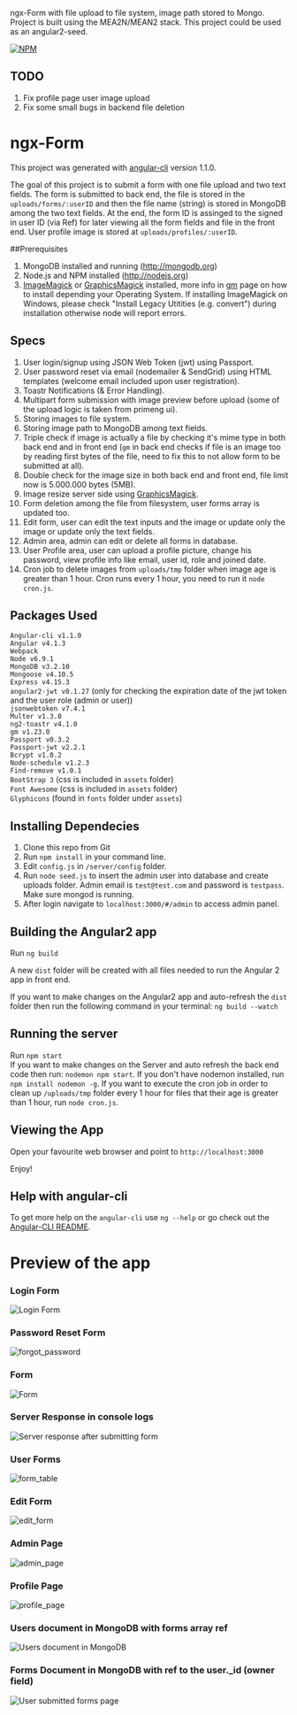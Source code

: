 ngx-Form with file upload to file system, image path stored to Mongo. Project is built using the MEA2N/MEAN2 stack. This project could be used as an angular2-seed.

[![NPM](https://nodei.co/npm/ngx-form.png?downloads=true&downloadRank=true&stars=true)](https://nodei.co/npm/ngx-form/)

## TODO
1. Fix profile page user image upload
2. Fix some small bugs in backend file deletion

# ngx-Form

This project was generated with [angular-cli](https://github.com/angular/angular-cli) version 1.1.0.

The goal of this project is to submit a form with one file upload and two text fields. The form is submitted to back end, the file is stored in the `uploads/forms/:userID` and then the file name (string) is stored in MongoDB among the two text fields. At the end, the form ID is assinged to the signed in user ID (via Ref) for later viewing all the form fields and file in the front end. User profile image is stored at `uploads/profiles/:userID`.

##Prerequisites
1. MongoDB installed and running (http://mongodb.org)
2. Node.js and NPM installed (http://nodejs.org)
3. [ImageMagick](http://www.imagemagick.org/script/index.php) or [GraphicsMagick](http://www.graphicsmagick.org/) installed,
more info in [gm](https://github.com/aheckmann/gm) page on how to install depending your Operating System. If installing ImageMagick on Windows, please check "Install Legacy Utitities (e.g. convert") during installation otherwise node will report errors.

## Specs
1. User login/signup using JSON Web Token (jwt) using Passport.
2. User password reset via email (nodemailer & SendGrid) using HTML templates (welcome email included upon user registration).
3. Toastr Notifications (& Error Handling).
4. Multipart form submission with image preview before upload (some of the upload logic is taken from primeng ui).
5. Storing images to file system.
6. Storing image path to MongoDB among text fields.
7. Triple check if image is actually a file by checking it's mime type in both back end and in front end (`gm` in back end checks if file is an image too by reading first bytes of the file, need to fix this to not allow form to be submitted at all).
8. Double check for the image size in both back end and front end, file limit now is 5.000.000 bytes (5MB).
9. Image resize server side using [GraphicsMagick](https://github.com/aheckmann/gm).
10. Form deletion among the file from filesystem, user forms array is updated too.
11. Edit form, user can edit the text inputs and the image or update only the image or update only the text fields.
12. Admin area, admin can edit or delete all forms in database.
13. User Profile area, user can upload a profile picture, change his password, view profile info like email, user id, role and joined date.
14. Cron job to delete images from `uploads/tmp` folder when image age is greater than 1 hour. Cron runs every 1 hour, you need to run it `node cron.js`.

## Packages Used
`Angular-cli v1.1.0` <br />
`Angular v4.1.3` <br />
`Webpack` <br />
`Node v6.9.1` <br/>
`MongoDB v3.2.10` <br/>
`Mongoose v4.10.5` <br />
`Express v4.15.3` <br />
`angular2-jwt v0.1.27` (only for checking the expiration date of the jwt token and the user role (admin or user)) <br />
`jsonwebtoken v7.4.1` <br />
`Multer v1.3.0` <br />
`ng2-toastr v4.1.0` <br />
`gm v1.23.0` <br />
`Passport v0.3.2` <br />
`Passport-jwt v2.2.1` <br />
`Bcrypt v1.0.2` <br />
`Node-schedule v1.2.3` <br />
`Find-remove v1.0.1` <br />
`BootStrap 3`  (css is included in `assets` folder) <br/>
`Font Awesome` (css is included in `assets` folder) <br/>
`Glyphicons`   (found in `fonts` folder under `assets`) <br/>

## Installing Dependecies
1. Clone this repo from Git
2. Run `npm install` in your command line.
3. Edit `config.js` in `/server/config` folder.
4. Run `node seed.js` to insert the admin user into database and create uploads folder. Admin email is `test@test.com` and password is `testpass`.  Make sure mongod is running.
5. After login navigate to `localhost:3000/#/admin` to access admin panel.

## Building the Angular2 app
Run `ng build`

A new `dist` folder will be created with all files needed to run the Angular 2 app in front end.

If you want to make changes on the Angular2 app and auto-refresh the `dist` folder then run the following command in your terminal:
 `ng build --watch`

## Running the server
Run `npm start` <br />
If you want to make changes on the Server and auto refresh the back end code then run: `nodemon npm start`. If you don't have nodemon installed, run `npm install nodemon -g`.
If you want to execute the cron job in order to clean up `/uploads/tmp` folder every 1 hour for files that their age is greater than 1 hour, run `node cron.js`.

## Viewing the App
Open your favourite web browser and point to `http://localhost:3000`

Enjoy!

## Help with angular-cli
To get more help on the `angular-cli` use `ng --help` or go check out the [Angular-CLI README](https://github.com/angular/angular-cli/blob/master/README.md).

# Preview of the app
### Login Form
![Login Form](https://cloud.githubusercontent.com/assets/717975/20486222/8dddb670-b007-11e6-861a-18f2123f70f4.png)
### Password Reset Form
![forgot_password](https://cloud.githubusercontent.com/assets/717975/20642267/6a60daf0-b413-11e6-960d-2b12ec98a839.png)
### Form
![Form](https://cloud.githubusercontent.com/assets/717975/20486257/abfd4166-b007-11e6-8e2e-24d2afd746a0.png)
### Server Response in console logs
![Server response after submitting form](https://cloud.githubusercontent.com/assets/717975/20238428/053e95ec-a8f4-11e6-93ab-04258e359e13.png)
### User Forms
![form_table](https://cloud.githubusercontent.com/assets/717975/20667369/936c703a-b571-11e6-9e60-164d858c5793.png)
### Edit Form
![edit_form](https://cloud.githubusercontent.com/assets/717975/20598422/ce519cde-b251-11e6-919d-898855445f20.png)
### Admin Page
![admin_page](https://cloud.githubusercontent.com/assets/717975/20824439/80fa30da-b865-11e6-9af2-a7c6c2f1d7d3.png)
### Profile Page
![profile_page](https://cloud.githubusercontent.com/assets/717975/20858250/54bfe52e-b94a-11e6-863d-9b0139c89263.png)
### Users document in MongoDB with forms array ref
![Users document in MongoDB](https://cloud.githubusercontent.com/assets/717975/20486315/eaa5b452-b007-11e6-9080-b1c8186bf404.png)
### Forms Document in MongoDB with ref to the user._id (owner field)
![User submitted forms page](https://cloud.githubusercontent.com/assets/717975/20486402/411bbf20-b008-11e6-9170-05f44d610cd8.png)
